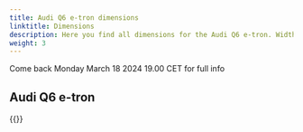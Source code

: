 ```yaml
---
title: Audi Q6 e-tron dimensions
linktitle: Dimensions
description: Here you find all dimensions for the Audi Q6 e-tron. Width, height, length, +++
weight: 3
---
```

<!-- markdownlint-disable MD033 -->

<div class="alert alert-primary" role="alert">
 Come back Monday March 18 2024 19.00 CET for full info
</div>

## Audi Q6 e-tron



{{<children description="true" />}}
